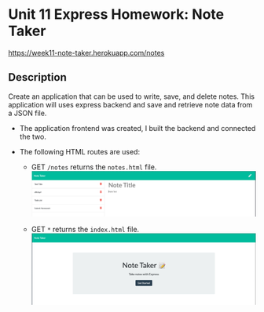 # Unit 11 Express Homework: Note Taker


 https://week11-note-taker.herokuapp.com/notes

## Description

Create an application that can be used to write, save, and delete notes. This application will uses express backend and save and retrieve note data from a JSON file.

- The application frontend was created, I built the backend and connected the two.

- The following HTML routes are used:

  - GET `/notes` returns the `notes.html` file. ![Screen Shot of /notes path.](./Develop/public/assets/notes.png)       
       



  - GET `*` returns the `index.html` file. ![Screen Shot of home page.](./Develop/public/assets/home.png)

